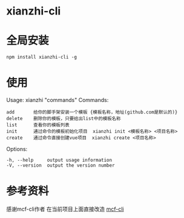 #   xianzhi-cli

#   全局安装

    npm install xianzhi-cli -g
#   使用

  Usage: xianzhi "commands"
  Commands:

    add       给你的脚手架安装一个模板 {模板名称，地址(github.com是默认的)}
    delete    删除你的模板，只要给出list中的模板名称
    list      查看你的模板列表
    init      通过命令的模板初始化项目  xianzhi init <模板名称> <项目名称>
    create    通过命令直接创建vue项目  xianzhi create <项目名称>

  Options:

    -h, --help     output usage information
    -V, --version  output the version number


# 参考资料

感谢mcf-cli作者
在当前项目上面直接改造
[mcf-cli](https://github.com/minchao920917/mcf-cli)
